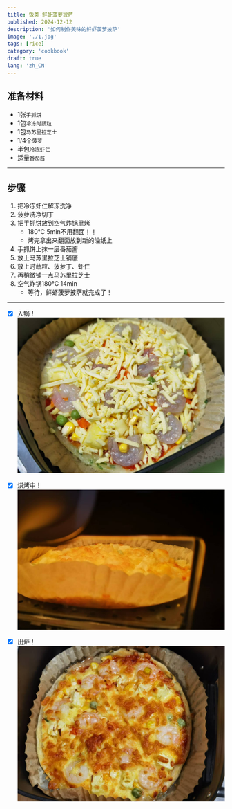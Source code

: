 ```yaml
---
title: 饭类-鲜虾菠萝披萨
published: 2024-12-12
description: '如何制作美味的鲜虾菠萝披萨'
image: './1.jpg'
tags: [rice]
category: 'cookbook'
draft: true
lang: 'zh_CN'
---
```


## 准备材料  
- 1张`手抓饼`  
- 1包`冷冻时蔬粒`  
- 1包`马苏里拉芝士`  
- 1/4个`菠萝`  
- 半包`冷冻虾仁`  
- 适量`番茄酱`  

***********

## 步骤  
1. 把冷冻虾仁解冻洗净  
2. 菠萝洗净切丁  
3. 把手抓饼放到空气炸锅里烤  
    - 180℃ 5min不用翻面！！  
    - 烤完拿出来翻面放到新的油纸上  
4. 手抓饼上抹一层番茄酱  
5. 放上马苏里拉芝士铺底   
6. 放上时蔬粒、菠萝丁、虾仁   
7. 再稍微铺一点马苏里拉芝士  
8. 空气炸锅180℃ 14min  
    - 等待，鲜虾菠萝披萨就完成了！  

***********

- [x] 入锅！  
![2](./2.jpg)

- [x] 烘烤中！  
![3](./3.jpg)

- [x] 出炉！  
![4](./4.jpg)
